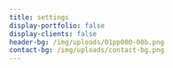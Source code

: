 ```yaml
---
title: settings
display-portfolio: false
display-clients: false
header-bg: /img/uploads/01pp000-00b.png
contact-bg: /img/uploads/contact-bg.png
---
```


